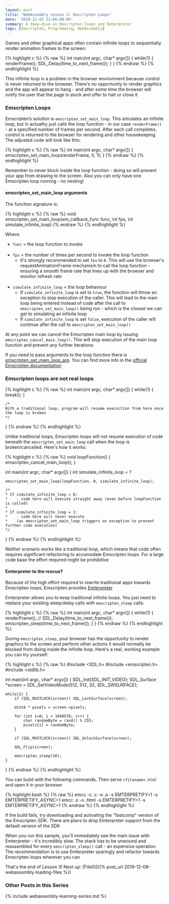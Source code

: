 ```yaml
---
layout: post
title: "WebAssembly Lesson 3: Emscripten Loops"
date: '2019-12-03 21:06:00:00'
summary: A deep-dive on Emscripten loops and Emterpreter
tags: [Emscripten, Programming, WebAssembly]
---
```


Games and other graphical apps often contain infinite loops to sequentially render animation frames to the screen:

{% highlight c %}
{% raw %}
int main(int argc, char* argv[]) {
    while(1) {        
        renderFrame();
        SDL_Delay(time_to_next_frame());
    }
}
{% endraw %}
{% endhighlight %}

This infinite loop is a problem in the browser environment because control is never returned to the browser. There's no opportunity to render graphics and the app will appear to hang - and after some time the browser will notify the user that the page is stuck and offer to halt or close it


### Emscripten Loops

Emscripten’s solution is `emscripten_set_main_loop`. This simulates an infinite loop, but in actuality just calls the loop function - in our case `renderFrame()` - at a specified number of frames per second. After each call completes, control is returned to the browser for rendering and other housekeeping. The adjusted code will look like this:

{% highlight c %}
{% raw %}
int main(int argc, char* argv[]) {
    emscripten_set_main_loop(renderFrame, 0, 1);
}
{% endraw %}
{% endhighlight %}

Remember to never block inside the loop function - doing so will prevent your app from drawing to the screen. Also you can only have one Emscripten loop running - no nesting!


#### emscripten_set_main_loop arguments

The function signature is:

{% highlight c %}
{% raw %}
void emscripten_set_main_loop(em_callback_func func, int fps, int simulate_infinite_loop)
{% endraw %}
{% endhighlight %}

Where:

* `func` = the loop function to invoke
<br /><br />
* `fps` = the number of times per second to invoke the loop function 
  * It's strongly recommended to set `fps` to `0`. This will use the browser's requestAnimatiomFrame mechanism to call the loop function - ensuring a smooth frame rate that lines up with the browser and monitor refresh rate
<br /><br />
* `simulate_infinite_loop` = the loop behaviour
  * If `simulate_infinite_loop` is set to `true`, the function will throw an exception to stop execution of the caller. This will lead to the main loop being entered instead of code after the call to `emscripten_set_main_loop()` being run - which is the closest we can get to simulating an infinite loop
  * If `simulate_infinite_loop` is set `false`, execution of the caller will continue after the call to `emscripten_set_main_loop()`

At any point we can cancel the Emscripten main loop by issuing `emscripten_cancel_main_loop()`. This will stop execution of the main loop function and prevent any further iterations

If you need to pass arguments to the loop function there is <a href="https://emscripten.org/docs/api_reference/emscripten.h.html#c.emscripten_set_main_loop_arg" target="_blank">emscripten_set_main_loop_arg</a>. You can find more info in the <a href="https://emscripten.org/docs/porting/emscripten-runtime-environment.html#browser-main-loop" target="_blank">official Emscripten documentation</a>


### Emscripten loops are not real loops

{% highlight c %}
{% raw %}
int main(int argc, char* argv[]) {
    while(1) {
        break();
    }

    /* 
    With a traditional loop, program will resume execuction from here once the loop is broken
    */
}
{% endraw %}
{% endhighlight %}

Unlike traditional loops, Emscripten loops will not resume execution of code beneath the `emscripten_set_main_loop` call when the loop is broken/cancelled. Here's how it works:
 
{% highlight c %}
{% raw %}
void loopFunction() {
    emscripten_cancel_main_loop();
}

int main(int argc, char* argv[]) {
    int simulate_infinite_loop = ?

    emscripten_set_main_loop(loopFunction, 0, simulate_infinite_loop);

    /* 
    * If simulate_infinite_loop = 0:
    *    - code here will execute straight away (even before loopFunction is called)
    *
    * If simulate_infinite_loop = 1:
    *    - code here will never execute
    *    (as emscripten_set_main_loop triggers an exception to prevent further code execution)
    */
}
{% endraw %}
{% endhighlight %}

Neither scenario works like a traditional loop, which means that code often requires significant refactoring to accomodate Emscripten loops. For a large code base the effort required might be prohibitive


#### Emterpreter to the rescue?
 
Because of the high effort required to rewrite traditional apps towards Emscripten loops, Emscripten provides <a href="https://github.com/emscripten-core/emscripten/wiki/Emterpreter" target="_blank">Emterpreter</a>

Emterpreter allows you to keep traditional infinite loops. You just need to replace your existing sleep/delay calls with `emscripten_sleep` calls: 

{% highlight c %}
{% raw %}
int main(int argc, char* argv[]) {
    while(1) {        
        renderFrame();
        // SDL_Delay(time_to_next_frame());
        emscripten_sleep(time_to_next_frame());
    }
}
{% endraw %}
{% endhighlight %}

During `emscripten_sleep`, your browser has the opportunity to render graphics to the screen and perform other actions it would normally be blocked from doing inside the infinite loop. Here's a real, working example you can try yourself:

{% highlight c %}
{% raw %}
#include <SDL.h>
#include <emscripten.h>
#include <stdlib.h>

int main(int argc, char* argv[]) {
    SDL_Init(SDL_INIT_VIDEO);
    SDL_Surface *screen = SDL_SetVideoMode(512, 512, 32, SDL_SWSURFACE);
    
    while(1) {
        if (SDL_MUSTLOCK(screen)) SDL_LockSurface(screen);

        Uint8 * pixels = screen->pixels;
    
        for (int i=0; i < 1048576; i++) {
            char randomByte = rand() % 255;
            pixels[i] = randomByte;
        }

        if (SDL_MUSTLOCK(screen)) SDL_UnlockSurface(screen);

        SDL_Flip(screen);

        emscripten_sleep(16);
    }
}
{% endraw %}
{% endhighlight %}

You can build with the following commands. Then serve `<filename>.html` and open it in your browser

{% highlight bash %}
{% raw %}
emcc -c <filename>.c -o <filename>.o -s EMTERPRETIFY=1 -s EMTERPRETIFY_ASYNC=1
emcc <filename>.o -o <filename>.html -s EMTERPRETIFY=1 -s EMTERPRETIFY_ASYNC=1
{% endraw %}
{% endhighlight %}

If the build fails, try downloading and activating the "fastcomp" version of the Emscripten SDK. There are plans to drop Emterpreter support from the default version of the SDK 

When you run this sample, you'll immediately see the main issue with Emterpreter - it's incredibly slow. The stack has to be unwound and reassembled for every `emscripten_sleep()` call - an expensive operation. The recommendation is to use Emterpreter sparingly and refactor towards Emscripten loops wherever you can

That's the end of Lesson 3! Next up: [FileIO]({% post_url 2019-12-08-webassembly-loading-files %})


### Other Posts in this Series

{% include webassembly-learning-series.md %}
